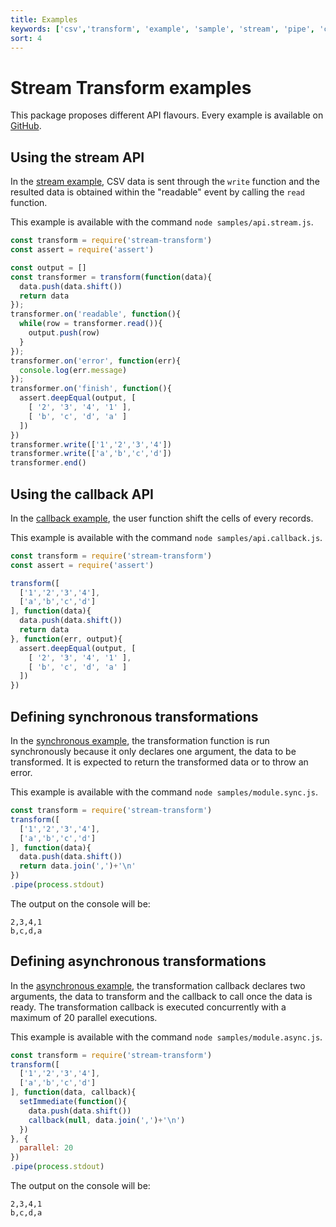 ```yaml
---
title: Examples
keywords: ['csv','transform', 'example', 'sample', 'stream', 'pipe', 'callback', 'sync', 'async']
sort: 4
---
```


# Stream Transform examples

This package proposes different API flavours. Every example is available on [GitHub](https://github.com/adaltas/node-stream-transform/tree/master/samples).

## Using the stream API

In the [stream example](https://github.com/adaltas/node-stream-transform/blob/master/samples/api.stream.js), CSV data is sent through the `write` function and the resulted data is obtained
within the "readable" event by calling the `read` function.

This example is available with the command `node samples/api.stream.js`.

```javascript
const transform = require('stream-transform')
const assert = require('assert')

const output = []
const transformer = transform(function(data){
  data.push(data.shift())
  return data
});
transformer.on('readable', function(){
  while(row = transformer.read()){
    output.push(row)
  }
});
transformer.on('error', function(err){
  console.log(err.message)
});
transformer.on('finish', function(){
  assert.deepEqual(output, [
    [ '2', '3', '4', '1' ],
    [ 'b', 'c', 'd', 'a' ]
  ])
})
transformer.write(['1','2','3','4'])
transformer.write(['a','b','c','d'])
transformer.end()
```

## Using the callback API

In the [callback example](https://github.com/adaltas/node-stream-transform/blob/master/samples/api.callback.js), the user function shift the cells of every records.

This example is available with the command `node samples/api.callback.js`.

```javascript
const transform = require('stream-transform')
const assert = require('assert')

transform([
  ['1','2','3','4'],
  ['a','b','c','d']
], function(data){
  data.push(data.shift())
  return data
}, function(err, output){
  assert.deepEqual(output, [
    [ '2', '3', '4', '1' ],
    [ 'b', 'c', 'd', 'a' ]
  ])
})
```

## Defining synchronous transformations

In the [synchronous example](https://github.com/adaltas/node-stream-transform/blob/master/samples/module.sync.js), the transformation function is run synchronously because it only declares one argument, the data to be transformed. It is expected to return the transformed data or to throw an error.

This example is available with the command `node samples/module.sync.js`.

```javascript
const transform = require('stream-transform')
transform([
  ['1','2','3','4'],
  ['a','b','c','d']
], function(data){
  data.push(data.shift())
  return data.join(',')+'\n'
})
.pipe(process.stdout)
```

The output on the console will be:

```csv
2,3,4,1
b,c,d,a
```

## Defining asynchronous transformations

In the [asynchronous example](https://github.com/adaltas/node-stream-transform/blob/master/samples/module.async.js), the transformation callback declares two arguments, the data to transform and the callback to call once the data is ready. The transformation callback is executed concurrently with a maximum of 20 parallel executions.

This example is available with the command `node samples/module.async.js`.

```javascript
const transform = require('stream-transform')
transform([
  ['1','2','3','4'],
  ['a','b','c','d']
], function(data, callback){
  setImmediate(function(){
    data.push(data.shift())
    callback(null, data.join(',')+'\n')
  })
}, {
  parallel: 20
})
.pipe(process.stdout)
```

The output on the console will be:

```csv
2,3,4,1
b,c,d,a
```

